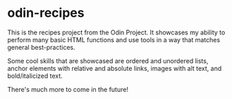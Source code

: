 # odin-recipes
This is the recipes project from the Odin Project. It showcases my ability to perform many basic HTML functions and use tools in a way that matches general best-practices.

Some cool skills that are showcased are ordered and unordered lists, anchor elements with relative and absolute links, images with alt text, and bold/italicized text.

There's much more to come in the future!